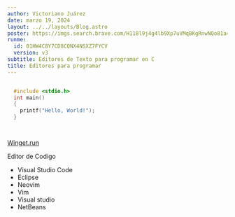 ```yaml
---
author: Victoriano Juárez
date: marzo 19, 2024
layout: ../../layouts/Blog.astro
poster: https://imgs.search.brave.com/H118l9j4g4lb9Xp7uVMqBKgRnwNQo81a4UUxjOqHAII/rs:fit:860:0:0/g:ce/aHR0cHM6Ly9pLmVt/ZXpldGEuY29tL3dl/YmxvZy9lZGl0b3Jl/cy1wYXJhLXByb2dy/YW1hci9lZGl0b3Jl/cy1wYXJhLXByb2dy/YW1hci5qcGc
runme:
  id: 01HW4C8Y7CD8CQNX4NSXZ7FYCV
  version: v3
subtitle: Editores de Texto para programar en C
title: Editores para programar
---
```


```c {"id":"01HW4C8Y7CD8CQNX4NSXR1YKMD"}

  #include <stdio.h>
  int main()
  {
    printf("Hello, World!");
  }




```

[Winget.run](https://winget.run/)


Editor de Codigo 

- Visual Studio Code
- Eclipse
- Neovim
- Vim
- Visual studio
- NetBeans